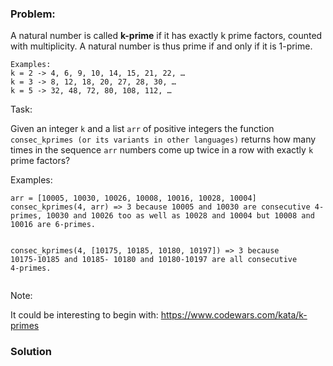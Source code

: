 ### Problem:
<p>A natural number is called <strong>k-prime</strong> if it has exactly k prime factors, counted with multiplicity. A natural number is thus prime if and only if it is 1-prime.</p>
<pre><code>Examples:
k = 2 -&gt; 4, 6, 9, 10, 14, 15, 21, 22, &#x2026;
k = 3 -&gt; 8, 12, 18, 20, 27, 28, 30, &#x2026;
k = 5 -&gt; 32, 48, 72, 80, 108, 112, &#x2026;</code></pre><p>Task:</p>
<p>Given an integer <code>k</code> and a list <code>arr</code> of positive integers the function <code>consec_kprimes (or its variants in other languages)</code> returns
how many times in the sequence <code>arr</code> numbers come up twice in a row with exactly <code>k</code> prime factors? </p>
<p>Examples:</p>
<pre><code>arr = [10005, 10030, 10026, 10008, 10016, 10028, 10004]
consec_kprimes(4, arr) =&gt; 3 because 10005 and 10030 are consecutive 4-primes, 10030 and 10026 too as well as 10028 and 10004 but 10008 and 10016 are 6-primes.

consec_kprimes(4, [10175, 10185, 10180, 10197]) =&gt; 3 because 10175-10185 and 10185- 10180 and 10180-10197 are all consecutive 4-primes.
</code></pre><p>Note:</p>
<p>It could be interesting to begin with:
<a href="https://www.codewars.com/kata/k-primes" target="_blank">https://www.codewars.com/kata/k-primes</a></p>

### Solution
